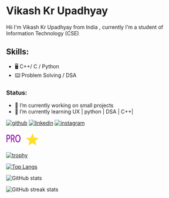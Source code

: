 #  Vikash Kr Upadhyay
Hii I'm Vikash Kr Upadhyay from India , currently I'm a student of Information Technology (CSE)

## Skills:
* 🖥️ C++/ C / Python
* ⌨️ Problem Solving / DSA


### Status:
- 🔭 I’m currently working on small projects
- 🌱 I’m currently learning UX | python | DSA | C++|


[<img src='https://cdn.jsdelivr.net/npm/simple-icons@3.0.1/icons/github.svg' alt='github' height='40'>](https://github.com/vikash-64)  [<img src='https://cdn.jsdelivr.net/npm/simple-icons@3.0.1/icons/linkedin.svg' alt='linkedin' height='40'>](https://www.linkedin.com/in/https://www.linkedin.com/in/vku//)  [<img src='https://cdn.jsdelivr.net/npm/simple-icons@3.0.1/icons/instagram.svg' alt='instagram' height='40'>](https://www.instagram.com/flying_boy05/)  

<a href='https://github.com/pricing'><img src='https://raw.githubusercontent.com/acervenky/animated-github-badges/master/assets/pro.gif' width='40' height='40'></a> <a href='https://stars.github.com/'><img src='https://raw.githubusercontent.com/acervenky/animated-github-badges/master/assets/starbadge.gif' width='35' height='35'></a> 

[![trophy](https://github-profile-trophy.vercel.app/?username=vikash-64)](https://github.com/ryo-ma/github-profile-trophy)

[![Top Langs](https://github-readme-stats.vercel.app/api/top-langs/?username=vikash-64)](https://github.com/anuraghazra/github-readme-stats)

![GitHub stats](https://github-readme-stats.vercel.app/api?username=vikash-64&show_icons=true)  

![GitHub streak stats](https://github-readme-streak-stats.herokuapp.com/?user=vikash-64)  


